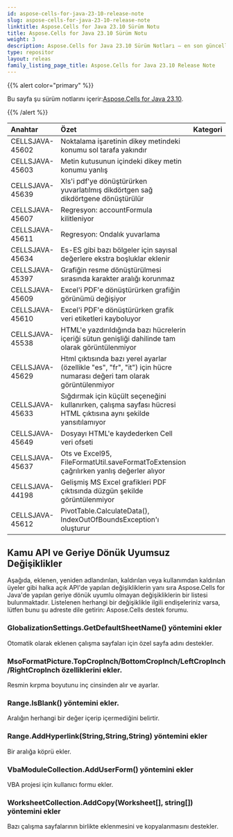 ```yaml
---
id: aspose-cells-for-java-23-10-release-note
slug: aspose-cells-for-java-23-10-release-note
linktitle: Aspose.Cells for Java 23.10 Sürüm Notu
title: Aspose.Cells for Java 23.10 Sürüm Notu
weight: 3
description: Aspose.Cells for Java 23.10 Sürüm Notları – en son güncellemeler ve düzeltmeler
type: repositor
layout: releas
family_listing_page_title: Aspose.Cells for Java 23.10 Release Note
---
```

{{% alert color="primary" %}}

 Bu sayfa şu sürüm notlarını içerir:[Aspose.Cells for Java 23.10](https://releases.aspose.com/cells/java/23-10/).

{{% /alert %}}

|**Anahtar**|**Özet**|**Kategori**|
| :- | :- | :- |
|CELLSJAVA-45602|Noktalama işaretinin dikey metindeki konumu sol tarafa yakındır|
|CELLSJAVA-45603|Metin kutusunun içindeki dikey metin konumu yanlış|
|CELLSJAVA-45639|Xls'i pdf'ye dönüştürürken yuvarlatılmış dikdörtgen sağ dikdörtgene dönüştürülür|
|CELLSJAVA-45607|Regresyon: accountFormula kilitleniyor|
|CELLSJAVA-45611|Regresyon: Ondalık yuvarlama|
|CELLSJAVA-45634|Es-ES gibi bazı bölgeler için sayısal değerlere ekstra boşluklar eklenir|
|CELLSJAVA-45397| Grafiğin resme dönüştürülmesi sırasında karakter aralığı korunmaz|
|CELLSJAVA-45609| Excel'i PDF'e dönüştürürken grafiğin görünümü değişiyor|
|CELLSJAVA-45610| Excel'i PDF'e dönüştürürken grafik veri etiketleri kayboluyor|
|CELLSJAVA-45538| HTML'e yazdırıldığında bazı hücrelerin içeriği sütun genişliği dahilinde tam olarak görüntülenmiyor|
|CELLSJAVA-45629|Html çıktısında bazı yerel ayarlar (özellikle "es", "fr", "it") için hücre numarası değeri tam olarak görüntülenmiyor|
|CELLSJAVA-45633|Sığdırmak için küçült seçeneğini kullanırken, çalışma sayfası hücresi HTML çıktısına aynı şekilde yansıtılamıyor|
|CELLSJAVA-45649|Dosyayı HTML'e kaydederken Cell veri ofseti|
|CELLSJAVA-45637|Ots ve Excel95, FileFormatUtil.saveFormatToExtension çağrılırken yanlış değerler alıyor|
|CELLSJAVA-44198|Gelişmiş MS Excel grafikleri PDF çıktısında düzgün şekilde görüntülenmiyor|
|CELLSJAVA-45612|PivotTable.CalculateData(), IndexOutOfBoundsException'ı oluşturur|

##  **Kamu API ve Geriye Dönük Uyumsuz Değişiklikler**

Aşağıda, eklenen, yeniden adlandırılan, kaldırılan veya kullanımdan kaldırılan üyeler gibi halka açık API'de yapılan değişikliklerin yanı sıra Aspose.Cells for Java'de yapılan geriye dönük uyumlu olmayan değişikliklerin bir listesi bulunmaktadır. Listelenen herhangi bir değişiklikle ilgili endişeleriniz varsa, lütfen bunu şu adreste dile getirin: Aspose.Cells destek forumu.

###  **GlobalizationSettings.GetDefaultSheetName() yöntemini ekler**

Otomatik olarak eklenen çalışma sayfaları için özel sayfa adını destekler.

###  **MsoFormatPicture.TopCropInch/BottomCropInch/LeftCropInch/RightCropInch özelliklerini ekler.**

Resmin kırpma boyutunu inç cinsinden alır ve ayarlar.

###  **Range.IsBlank() yöntemini ekler.**

Aralığın herhangi bir değer içerip içermediğini belirtir.

###  **Range.AddHyperlink(String,String,String) yöntemini ekler**

Bir aralığa köprü ekler.

###  **VbaModuleCollection.AddUserForm() yöntemini ekler**

VBA projesi için kullanıcı formu ekler.

###  **WorksheetCollection.AddCopy(Worksheet[], string[]) yöntemini ekler**

 Bazı çalışma sayfalarının birlikte eklenmesini ve kopyalanmasını destekler.
